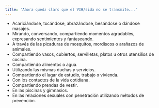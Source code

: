 ```yaml
---
title: 'Ahora queda claro que el VIH/sida no se transmite...'
---
```


* Acariciándose, tocándose, abrazándose, besándose o dándose masajes.
* Mirando, conversando, compartiendo momentos agradables, expresando sentimientos y fantaseando.
* A través de las picaduras de mosquitos, mordiscos o arañazos de animales.
* Compartiendo vasos, cubiertos, servilletas, platos u otros utensilios de cocina.
* Compartiendo alimentos o agua.
* Utilizando las mismas duchas y servicios.
* Compartiendo el lugar de estudio, trabajo o vivienda.
* Con los contactos de la vida cotidiana.
* Compartiendo prendas de vestir.
* En las piscinas y gimnasios.
* En las relaciones sexuales con penetración utilizando métodos de prevención.